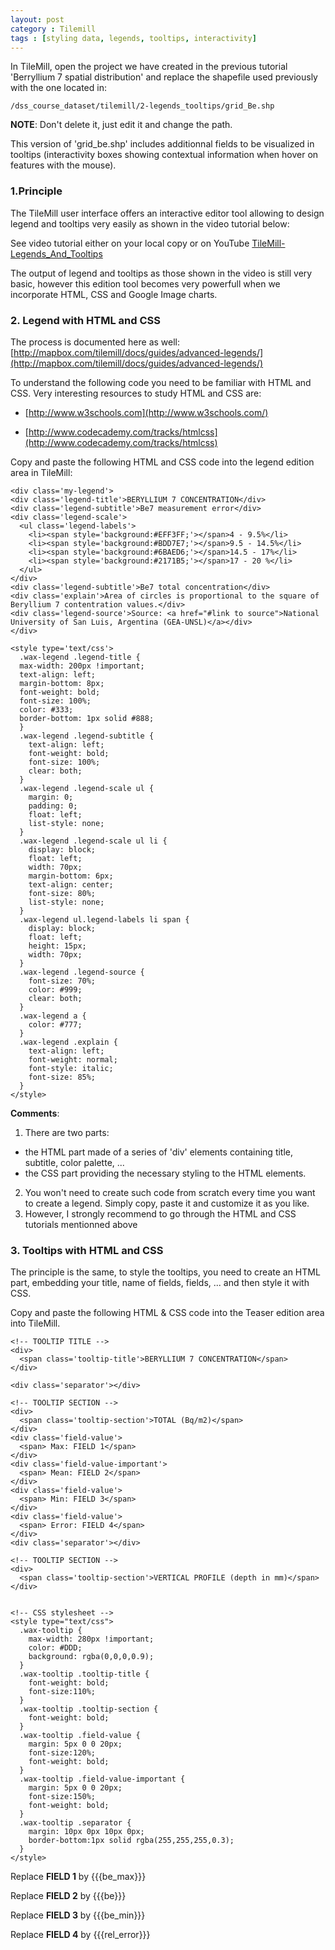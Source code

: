 ```yaml
---
layout: post
category : Tilemill
tags : [styling data, legends, tooltips, interactivity]
---
```


In TileMill, open the project we have created in the previous tutorial 'Berryllium 7 spatial distribution' and replace the shapefile used previously with the one located in:

    /dss_course_dataset/tilemill/2-legends_tooltips/grid_Be.shp

**NOTE**: Don't delete it, just edit it and change the path.

This version of 'grid_be.shp' includes additionnal fields to be visualized in tooltips (interactivity boxes showing contextual information when hover on features with the mouse).

### 1.Principle

The TileMill user interface offers an interactive editor tool allowing to design legend and tooltips very easily as shown in the video tutorial below:

See video tutorial either on your local copy or on YouTube [TileMill-Legends_And_Tooltips](http://www.youtube.com/watch?feature=player_detailpage&v=ikZT52OLL3s)

The output of legend and tooltips as those shown in the video is still very basic, however this edition tool becomes very powerfull when we incorporate HTML, CSS and Google Image charts.

### 2. Legend with HTML and CSS

The process is documented here as well: [http://mapbox.com/tilemill/docs/guides/advanced-legends/](http://mapbox.com/tilemill/docs/guides/advanced-legends/)

To understand the following code you need to be familiar with HTML and CSS.
Very interesting resources to study HTML and CSS are:

* [http://www.w3schools.com](http://www.w3schools.com/)

* [http://www.codecademy.com/tracks/htmlcss](http://www.codecademy.com/tracks/htmlcss)


Copy and paste the following HTML and CSS code into the legend edition area in TileMill:

    <div class='my-legend'>
    <div class='legend-title'>BERYLLIUM 7 CONCENTRATION</div>
    <div class='legend-subtitle'>Be7 measurement error</div>
    <div class='legend-scale'>
      <ul class='legend-labels'>
        <li><span style='background:#EFF3FF;'></span>4 - 9.5%</li>
        <li><span style='background:#BDD7E7;'></span>9.5 - 14.5%</li>
        <li><span style='background:#6BAED6;'></span>14.5 - 17%</li>
        <li><span style='background:#2171B5;'></span>17 - 20 %</li>
      </ul>
    </div>
    <div class='legend-subtitle'>Be7 total concentration</div>
    <div class='explain'>Area of circles is proportional to the square of Beryllium 7 contentration values.</div>
    <div class='legend-source'>Source: <a href="#link to source">National University of San Luis, Argentina (GEA-UNSL)</a></div>
    </div>

    <style type='text/css'>
      .wax-legend .legend-title {
      max-width: 200px !important;
      text-align: left;
      margin-bottom: 8px;
      font-weight: bold;
      font-size: 100%;
      color: #333;
      border-bottom: 1px solid #888;
      }
      .wax-legend .legend-subtitle {
        text-align: left;
        font-weight: bold;
        font-size: 100%;
        clear: both;
      }
      .wax-legend .legend-scale ul {
        margin: 0;
        padding: 0;
        float: left;
        list-style: none;
      }
      .wax-legend .legend-scale ul li {
        display: block;
        float: left;
        width: 70px;
        margin-bottom: 6px;
        text-align: center;
        font-size: 80%;
        list-style: none;
      }
      .wax-legend ul.legend-labels li span {
        display: block;
        float: left;
        height: 15px;
        width: 70px;
      }
      .wax-legend .legend-source {
        font-size: 70%;
        color: #999;
        clear: both;
      }
      .wax-legend a {
        color: #777;
      }
      .wax-legend .explain {
        text-align: left;
        font-weight: normal;
        font-style: italic;
        font-size: 85%;
      }
    </style>	

**Comments**:

1. There are two parts:
  * the HTML part made of a series of 'div' elements containing title, subtitle, color palette, ...
  * the CSS part providing the necessary styling to the HTML elements.
2. You won't need to create such code from scratch every time you want to create a legend. Simply copy, paste it and customize it as you like. 
3. However, I strongly recommend to go through the HTML and CSS tutorials mentionned above



### 3. Tooltips with HTML and CSS

The principle is the same, to style the tooltips, you need to create an HTML part, embedding your title, name of fields, fields, ... and then style it with CSS. 

Copy and paste the following HTML & CSS code into the Teaser edition area into TileMill. 

    <!-- TOOLTIP TITLE -->
    <div>
      <span class='tooltip-title'>BERYLLIUM 7 CONCENTRATION</span>
    </div>

    <div class='separator'></div>

    <!-- TOOLTIP SECTION -->
    <div>
      <span class='tooltip-section'>TOTAL (Bq/m2)</span>
    </div>
    <div class='field-value'>
      <span> Max: FIELD 1</span>
    </div>
    <div class='field-value-important'>
      <span> Mean: FIELD 2</span>
    </div>
    <div class='field-value'>
      <span> Min: FIELD 3</span>
    </div>
    <div class='field-value'>
      <span> Error: FIELD 4</span>
    </div>
    <div class='separator'></div>

    <!-- TOOLTIP SECTION -->
    <div>
      <span class='tooltip-section'>VERTICAL PROFILE (depth in mm)</span>
    </div>


    <!-- CSS stylesheet -->
    <style type="text/css">
      .wax-tooltip {
        max-width: 280px !important;
        color: #DDD;
        background: rgba(0,0,0,0.9);
      }
      .wax-tooltip .tooltip-title {
        font-weight: bold;
        font-size:110%;  
      }
      .wax-tooltip .tooltip-section {
        font-weight: bold;
      }
      .wax-tooltip .field-value {
        margin: 5px 0 0 20px;
        font-size:120%;  
        font-weight: bold;
      }
      .wax-tooltip .field-value-important {
        margin: 5px 0 0 20px;
        font-size:150%;  
        font-weight: bold;
      }
      .wax-tooltip .separator {
        margin: 10px 0px 10px 0px;
        border-bottom:1px solid rgba(255,255,255,0.3);
      }
    </style>

Replace **FIELD 1** by \{\{\{be_max\}\}\}

Replace **FIELD 2** by \{\{\{be\}\}\}

Replace **FIELD 3** by \{\{\{be_min\}\}\}

Replace **FIELD 4** by \{\{\{rel_error\}\}\}

